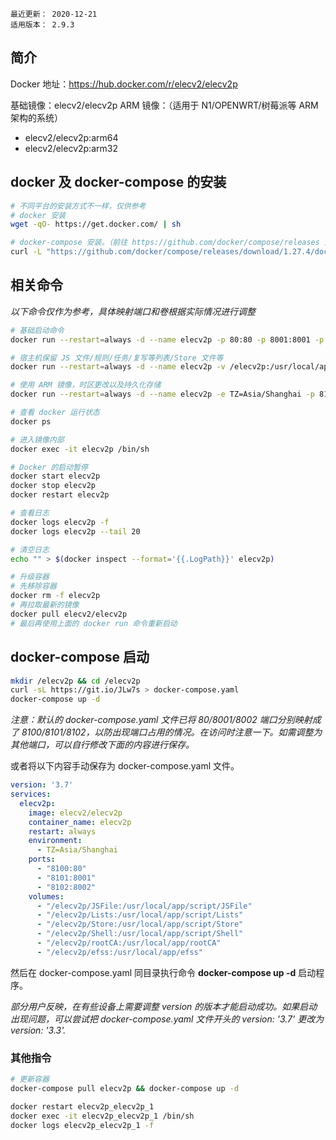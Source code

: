 ```
最近更新： 2020-12-21
适用版本： 2.9.3
```

## 简介

Docker 地址：https://hub.docker.com/r/elecv2/elecv2p

基础镜像：elecv2/elecv2p
ARM 镜像：（适用于 N1/OPENWRT/树莓派等 ARM 架构的系统）
- elecv2/elecv2p:arm64
- elecv2/elecv2p:arm32

## docker 及 docker-compose 的安装

``` sh
# 不同平台的安装方式不一样，仅供参考
# docker 安装
wget -qO- https://get.docker.com/ | sh

# docker-compose 安装。（前往 https://github.com/docker/compose/releases 查看适合自己设备的版本）
curl -L "https://github.com/docker/compose/releases/download/1.27.4/docker-compose-$(uname -s)-$(uname -m)" -o /usr/local/bin/docker-compose
```

## 相关命令

*以下命令仅作为参考，具体映射端口和卷根据实际情况进行调整*
```sh
# 基础启动命令
docker run --restart=always -d --name elecv2p -p 80:80 -p 8001:8001 -p 8002:8002 elecv2/elecv2p

# 宿主机保留 JS 文件/规则/任务/复写等列表/Store 文件等
docker run --restart=always -d --name elecv2p -v /elecv2p:/usr/local/app/script -p 8100:80 -p 8101:8001 -p 8102:8002 elecv2/elecv2p

# 使用 ARM 镜像，时区更改以及持久化存储
docker run --restart=always -d --name elecv2p -e TZ=Asia/Shanghai -p 8100:80 -p 8101:8001 -p 8102:8002 -v /elecv2p/JSFile:/usr/local/app/script/JSFile -v /elecv2p/Store:/usr/local/app/script/Store elecv2/elecv2p:arm32

# 查看 docker 运行状态
docker ps

# 进入镜像内部
docker exec -it elecv2p /bin/sh

# Docker 的启动暂停
docker start elecv2p
docker stop elecv2p
docker restart elecv2p

# 查看日志
docker logs elecv2p -f
docker logs elecv2p --tail 20

# 清空日志
echo "" > $(docker inspect --format='{{.LogPath}}' elecv2p)

# 升级容器
# 先移除容器
docker rm -f elecv2p
# 再拉取最新的镜像
docker pull elecv2/elecv2p
# 最后再使用上面的 docker run 命令重新启动
```

## docker-compose 启动

``` sh
mkdir /elecv2p && cd /elecv2p
curl -sL https://git.io/JLw7s > docker-compose.yaml
docker-compose up -d
```

*注意：默认的 docker-compose.yaml 文件已将 80/8001/8002 端口分别映射成了 8100/8101/8102，以防出现端口占用的情况。在访问时注意一下。如需调整为其他端口，可以自行修改下面的内容进行保存。*

或者将以下内容手动保存为 docker-compose.yaml 文件。
``` yaml
version: '3.7'
services:
  elecv2p:
    image: elecv2/elecv2p
    container_name: elecv2p
    restart: always
    environment:
      - TZ=Asia/Shanghai
    ports:
      - "8100:80"
      - "8101:8001"
      - "8102:8002"
    volumes:
      - "/elecv2p/JSFile:/usr/local/app/script/JSFile"
      - "/elecv2p/Lists:/usr/local/app/script/Lists"
      - "/elecv2p/Store:/usr/local/app/script/Store"
      - "/elecv2p/Shell:/usr/local/app/script/Shell"
      - "/elecv2p/rootCA:/usr/local/app/rootCA"
      - "/elecv2p/efss:/usr/local/app/efss"
```

然后在 docker-compose.yaml 同目录执行命令 **docker-compose up -d** 启动程序。

*部分用户反映，在有些设备上需要调整 version 的版本才能启动成功。如果启动出现问题，可以尝试把 docker-compose.yaml 文件开头的 version: '3.7' 更改为 version: '3.3'.*

### 其他指令

``` sh
# 更新容器
docker-compose pull elecv2p && docker-compose up -d

docker restart elecv2p_elecv2p_1
docker exec -it elecv2p_elecv2p_1 /bin/sh
docker logs elecv2p_elecv2p_1 -f
```